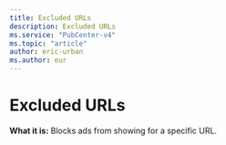 ```yaml
---
title: Excluded URLs
description: Excluded URLs
ms.service: "PubCenter-v4"
ms.topic: "article"
author: eric-urban
ms.author: eur
---
```


# Excluded URLs

**What it is:** Blocks ads from showing for a specific URL.



